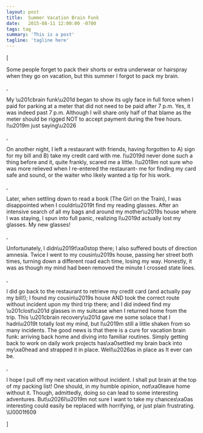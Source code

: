 ```yaml
---
layout: post
title:  Summer Vacation Brain Funk
date:   2015-08-11 12:00:00 -0700
tags: tag
summary: 'This is a post'
tagline: 'tagline here'
---
```


[<p>Some people forget to pack their shorts or extra underwear or hairspray when they go on vacation, but this summer I forgot to pack my brain.</p>, <p>My \u201cbrain funk\u201d began to show its ugly face in full force when I paid for parking at a meter that did not need to be paid after 7 p.m. Yes, it was indeed past 7 p.m. Although I will share only half of that blame as the meter should be rigged NOT to accept payment during the free hours. I\u2019m just saying\u2026</p>, <p>On another night, I left a restaurant with friends, having forgotten to A) sign for my bill and B) take my credit card with me. I\u2019d never done such a thing before and it, quite frankly, scared me a little. I\u2019m not sure who was more relieved when I re-entered the restaurant- me for finding my card safe and sound, or the waiter who likely wanted a tip for his work.</p>, <p>Later, when settling down to read a book (The Girl on the Train), I was disappointed when I couldn\u2019t find my reading glasses. After an intensive search of all my bags and around my mother\u2019s house where I was staying, I spun into full panic, realizing I\u2019d actually lost my glasses. My new glasses!</p>, <p>Unfortunately, I didn\u2019t\xa0stop there; I also suffered bouts of direction amnesia. Twice I went to my cousin\u2019s house, passing her street both times, turning down a different road each time, losing my way. Honestly, it was as though my mind had been removed the minute I crossed state lines.</p>, <p>I did go back to the restaurant to retrieve my credit card (and actually pay my bill!); I found my cousin\u2019s house AND took the correct route without incident upon my third trip there; and I did indeed find my \u201clost\u201d glasses in my suitcase when I returned home from the trip. This \u201cbrain recovery\u201d gave me some solace that I hadn\u2019t totally lost my mind, but I\u2019m still a little shaken from so many incidents. The good news is that there is a cure for vacation brain funk: arriving back home and diving into familiar routines. Simply getting back to work on daily work projects has\xa0settled my brain back into my\xa0head and strapped it in place. Well\u2026as in place as It ever can be.</p>, <p>I hope I pull off my next vacation without incident. I shall put brain at the top of my packing list! One should, in my humble opinion, not\xa0leave home without it. Though, admittedly, doing so can lead to some interesting adventures. But\u2026I\u2019m not sure I want to take my chances\xa0as interesting could easily be replaced with horrifying, or just plain frustrating. \U0001f609</p>]